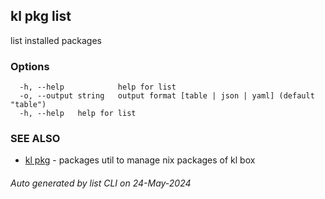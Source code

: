 ## kl pkg list

list installed packages



### Options

```
  -h, --help            help for list
  -o, --output string   output format [table | json | yaml] (default "table")
  -h, --help   help for list
```

### SEE ALSO

* [kl pkg](kl_pkg.md)  - packages util to manage nix packages of kl box

###### Auto generated by list CLI on 24-May-2024
